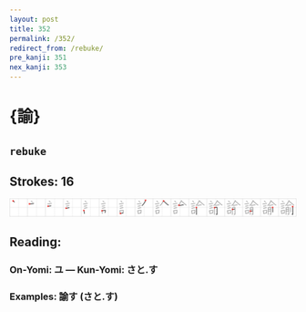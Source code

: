 ```yaml
---
layout: post
title: 352
permalink: /352/
redirect_from: /rebuke/
pre_kanji: 351
nex_kanji: 353
---
```


# {諭}

## `rebuke`

## Strokes: 16

<div class="stroke"><img src="../images/E8ABAD.png" /></div>

## Reading:

### On-Yomi: ユ &mdash; Kun-Yomi: さと.す

### Examples: 諭す (さと.す)
